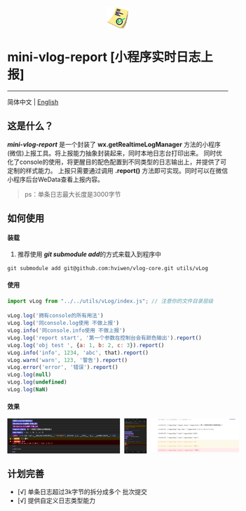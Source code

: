 <div align="center">
  <img src="./image/check.png" style="max-height: 50px" /><br/>
</div>

# mini-vlog-report [小程序实时日志上报]

-----------------
简体中文 | [English](./README-EN.md)

## 这是什么？

***mini-vlog-report*** 是一个封装了 **wx.getRealtimeLogManager** 方法的小程序(微信)上报工具。将上报能力抽象封装起来，同时本地日志台打印出来。
同时优化了console的使用，将更醒目的配色配置到不同类型的日志输出上，并提供了可定制的样式能力。
上报只需要通过调用 **.report()** 方法即可实现。同时可以在微信小程序后台WeData查看上报内容。

> ps：单条日志最大长度是3000字节
>

## 如何使用

#### 装载

1. 推荐使用 ***git submodule add***的方式来载入到程序中

```shell
git submodule add git@github.com:hviwen/vlog-core.git utils/vLog
```

#### 使用

```javascript
import vLog from "../../utils/vLog/index.js"; // 注意你的文件目录层级

vLog.log('拥有console的所有用法')
vLog.log('同console.log使用 不做上报')
vLog.info('同console.info使用 不做上报')
vLog.log('report start', '第一个参数在控制台会有颜色输出').report()
vLog.log('obj test ', {a: 1, b: 2, c: 3}).report()
vLog.info('info', 1234, 'abc', that).report()
vLog.warn('warn', 123, '警告').report()
vLog.error('error', '错误').report()
vLog.log(null)
vLog.log(undefined)
vLog.log(NaN)

```

#### 效果

<div align="center" style="display: flex">
<img src="./image/page_02.png" style="max-height: 80px;margin-right: 10px" /><br/>
<img src="./image/page_01.jpg" style="max-height: 80px" /><br/>
<img src="./image/page_03.png" style="max-height: 80px;margin-left: 10px" /><br/>
</div>

## 计划完善

- [√] 单条日志超过3k字节的拆分成多个 批次提交
- [√] 提供自定义日志类型能力



